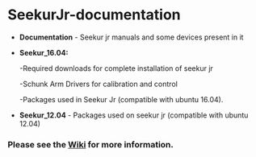 # SeekurJr-documentation

- **Documentation** - Seekur jr manuals and some devices present in it

- **Seekur_16.04:**

    -Required downloads for complete installation of seekur jr 

    -Schunk Arm Drivers for calibration and control 

    -Packages used in Seekur Jr (compatible with ubuntu 16.04).

- **Seekur_12.04** - Packages used on seekur jr (compatible with ubuntu 12.04)

### Please see the [Wiki](https://github.com/ITVRoC/SeekurJr/wiki) for more information.
